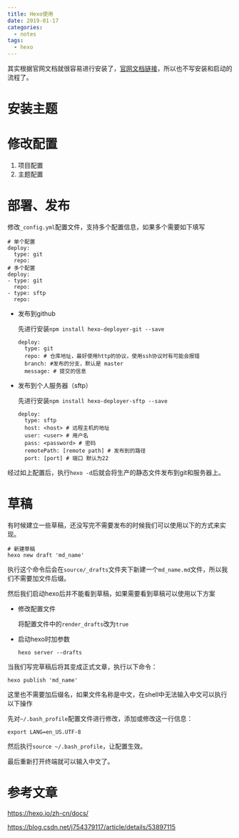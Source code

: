 ```yaml
---
title: Hexo使用
date: 2019-01-17
categories:
  - notes
tags:
  - hexo
---
```




其实根据官网文档就很容易进行安装了，[官网文档链接](https://hexo.io/zh-cn/docs/)，所以也不写安装和启动的流程了。

# 安装主题

# 修改配置

1. 项目配置
2. 主题配置

# 部署、发布

修改`_config.yml`配置文件，支持多个配置信息，如果多个需要如下填写

```shell
# 单个配置
deploy:
  type: git
  repo:
# 多个配置
deploy:
- type: git
  repo:
- type: sftp
  repo:
```



-   发布到github

    先进行安装`npm install hexo-deployer-git --save`

    ```shell
    deploy:
      type: git
      repo: # 仓库地址，最好使用http的协议，使用ssh协议时有可能会报错
      branch: #发布的分支，默认是 master
      message: # 提交的信息
    ```

-   发布到个人服务器（sftp）

    先进行安装`npm install hexo-deployer-sftp --save`

    ```shell
    deploy:
      type: sftp
      host: <host> # 远程主机的地址
      user: <user> # 用户名
      pass: <password> # 密码
      remotePath: [remote path] # 发布到的路径
      port: [port] # 端口 默认为22
    ```

经过如上配置后，执行`hexo -d`后就会将生产的静态文件发布到git和服务器上。

# 草稿

有时候建立一些草稿，还没写完不需要发布的时候我们可以使用以下的方式来实现。

```shell
# 新建草稿
hexo new draft 'md_name'
```

执行这个命令后会在`source/_drafts`文件夹下新建一个`md_name.md`文件，所以我们不需要加文件后缀。  

然后我们启动hexo后并不能看到草稿，如果需要看到草稿可以使用以下方案

-   修改配置文件

    将配置文件中的`render_drafts`改为`true`

-   启动hexo时加参数

    ```shell
    hexo server --drafts
    ```

当我们写完草稿后将其变成正式文章，执行以下命令：

```shell
hexo publish 'md_name'
```

这里也不需要加后缀名，如果文件名称是中文，在shell中无法输入中文可以执行以下操作  

先对`~/.bash_profile`配置文件进行修改，添加或修改这一行信息：

```shell
export LANG=en_US.UTF-8
```

然后执行`source ~/.bash_profile`，让配置生效。

最后重新打开终端就可以输入中文了。



# 参考文章

https://hexo.io/zh-cn/docs/

https://blog.csdn.net/j754379117/article/details/53897115